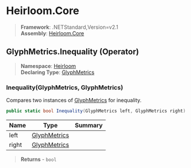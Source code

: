 # Heirloom.Core

> **Framework**: .NETStandard,Version=v2.1  
> **Assembly**: [Heirloom.Core][0]

## GlyphMetrics.Inequality (Operator)

> **Namespace**: [Heirloom][0]  
> **Declaring Type**: [GlyphMetrics][1]

### Inequality(GlyphMetrics, GlyphMetrics)

Compares two instances of [GlyphMetrics][1] for inequality.

```cs
public static bool Inequality(GlyphMetrics left, GlyphMetrics right)
```

| Name  | Type              | Summary |
|-------|-------------------|---------|
| left  | [GlyphMetrics][1] |         |
| right | [GlyphMetrics][1] |         |

> **Returns** - `bool`

[0]: ../../../Heirloom.Core.md
[1]: ../GlyphMetrics.md
